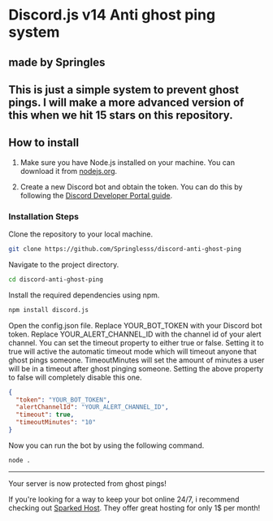 # Discord.js v14 Anti ghost ping system

made by Springles
---
This is just a simple system to prevent ghost pings. I will make a more advanced version of this when we hit 15 stars on this repository.
---
## How to install

1. Make sure you have Node.js installed on your machine. You can download it from [nodejs.org](https://nodejs.org/).

2. Create a new Discord bot and obtain the token. You can do this by following the [Discord Developer Portal guide](https://discord.com/developers/docs/intro).

### Installation Steps

Clone the repository to your local machine.
```bash
git clone https://github.com/Springlesss/discord-anti-ghost-ping
```

Navigate to the project directory.
```bash
cd discord-anti-ghost-ping
```
Install the required dependencies using npm.

```bash
npm install discord.js
```

Open the config.json file.
Replace YOUR_BOT_TOKEN with your Discord bot token.
Replace YOUR_ALERT_CHANNEL_ID with the channel id of your alert channel.
You can set the timeout property to either true or false. Setting it to true will active the automatic timeout mode which will timeout anyone that ghost pings someone.
TimeoutMinutes will set the amount of minutes a user will be in a timeout after ghost pinging someone. Setting the above property to false will completely disable this one.
```json
{
  "token": "YOUR_BOT_TOKEN",
  "alertChannelId": "YOUR_ALERT_CHANNEL_ID",
  "timeout": true,
  "timeoutMinutes": "10" 
}
```
Now you can run the bot by using the following command.

```bash
node .
```
---
Your server is now protected from ghost pings!

If you're looking for a way to keep your bot online 24/7, i recommend checking out [Sparked Host](https://sparkedhost.com/). They offer great hosting for only 1$ per month!




